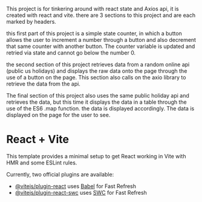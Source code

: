 This project is for tinkering around with react state and Axios api, it is created with react and vite.
there are 3 sections to this project and are each marked by headers. 

this first part of this project is a simple state counter, in which a button allows the user
to increment a number through a button and also decrement that same counter with another button. 
The counter variable is updated and retried via state and cannot go below the number 0.

the second section of this project retrieves data from a random online api (public us holidays)
and displays the raw data onto the page through the use of a button on the page. This section also calls on the
axio library to retrieve the data from the api.

The final section of this project also uses the same public holiday api and retrieves the data, 
but this time it displays the data in a table through the use of the ES6 .map function. the data is displayed
accordingly. The data is displayed on the page for the user to see. 



# React + Vite

This template provides a minimal setup to get React working in Vite with HMR and some ESLint rules.

Currently, two official plugins are available:

- [@vitejs/plugin-react](https://github.com/vitejs/vite-plugin-react/blob/main/packages/plugin-react/README.md) uses [Babel](https://babeljs.io/) for Fast Refresh
- [@vitejs/plugin-react-swc](https://github.com/vitejs/vite-plugin-react-swc) uses [SWC](https://swc.rs/) for Fast Refresh
